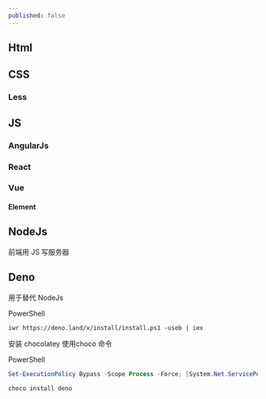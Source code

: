```yaml
---
published: false
---
```


## Html
## CSS
### Less
## JS
### AngularJs
### React
### Vue
#### Element


## NodeJs
前端用 JS 写服务器
## Deno
用于替代 NodeJs 


PowerShell
```
iwr https://deno.land/x/install/install.ps1 -useb | iex
```

安装 chocolatey 使用choco 命令

PowerShell
```PowerShell
Set-ExecutionPolicy Bypass -Scope Process -Force; [System.Net.ServicePointManager]::SecurityProtocol = [System.Net.ServicePointManager]::SecurityProtocol -bor 3072; iex ((New-Object System.Net.WebClient).DownloadString('https://community.chocolatey.org/install.ps1'))
```


```
choco install deno
```

